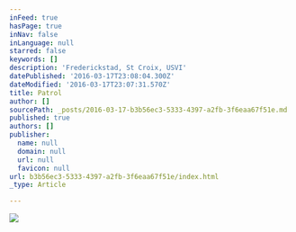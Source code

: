 ```yaml
---
inFeed: true
hasPage: true
inNav: false
inLanguage: null
starred: false
keywords: []
description: 'Frederickstad, St Croix, USVI'
datePublished: '2016-03-17T23:08:04.300Z'
dateModified: '2016-03-17T23:07:31.570Z'
title: Patrol
author: []
sourcePath: _posts/2016-03-17-b3b56ec3-5333-4397-a2fb-3f6eaa67f51e.md
published: true
authors: []
publisher:
  name: null
  domain: null
  url: null
  favicon: null
url: b3b56ec3-5333-4397-a2fb-3f6eaa67f51e/index.html
_type: Article

---
```

![](https://the-grid-user-content.s3-us-west-2.amazonaws.com/47ff9b59-7fb1-4005-9bd8-2e676babd80d.jpg)
